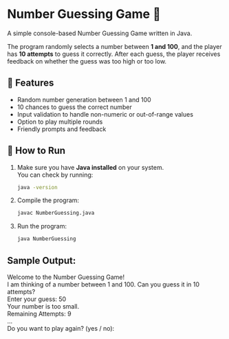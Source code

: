 # Number Guessing Game 🎯

A simple console-based Number Guessing Game written in Java.

The program randomly selects a number between **1 and 100**, and the player has **10 attempts** to guess it correctly. After each guess, the player receives feedback on whether the guess was too high or too low.

## 📌 Features

- Random number generation between 1 and 100  
- 10 chances to guess the correct number  
- Input validation to handle non-numeric or out-of-range values  
- Option to play multiple rounds  
- Friendly prompts and feedback  

## 🚀 How to Run

1. Make sure you have **Java installed** on your system.  
   You can check by running:

   ```bash
   java -version

2. Compile the program:
   ```bash
   javac NumberGuessing.java

3. Run the program:
   ```bash
   java NumberGuessing

## Sample Output: <br>
Welcome to the Number Guessing Game! <br>
I am thinking of a number between 1 and 100. Can you guess it in 10 attempts?<br>
Enter your guess: 50<br>
Your number is too small.<br>
Remaining Attempts: 9<br>
...<br>
Do you want to play again? (yes / no):
